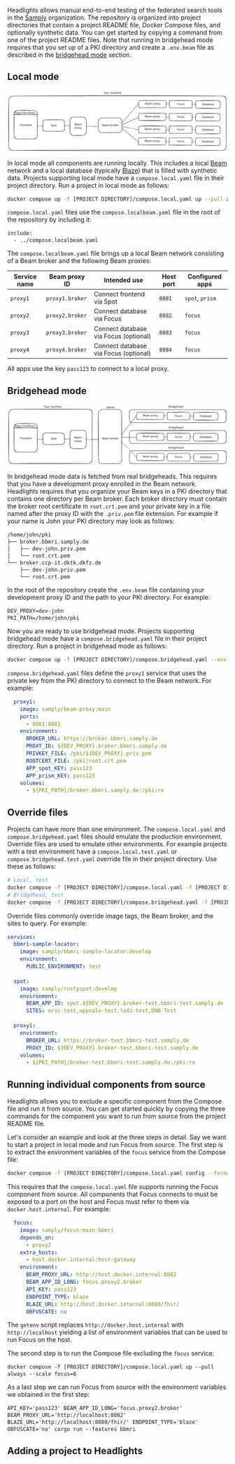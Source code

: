 Headlights allows manual end-to-end testing of the federated search tools in the [Samply](https://github.com/samply/) organization. The repository is organized into project directories that contain a project README file, Docker Compose files, and optionally synthetic data. You can get started by copying a command from one of the project README files. Note that running in bridgehead mode requires that you set up of a PKI directory and create a `.env.beam` file as described in the [bridgehead mode](#bridgehead-mode) section.

## Local mode

![Local mode sketch](./local-mode-sketch.svg)

In local mode all components are running locally. This includes a local [Beam](https://github.com/samply/beam) network and a local database (typically [Blaze](https://github.com/samply/blaze)) that is filled with synthetic data. Projects supporting local mode have a `compose.local.yaml` file in their project directory. Run a project in local mode as follows:

```bash
docker compose up -f [PROJECT DIRECTORY]/compose.local.yaml up --pull always
```

`compose.local.yaml` files use the `compose.localbeam.yaml` file in the root of the repository by including it:

```
include:
  - ../compose.localbeam.yaml
```

The `compose.localbeam.yaml` file brings up a local Beam network consisting of a Beam broker and the following Beam proxies:

| Service name | Beam proxy ID | Intended use | Host port | Configured apps |
| ----- | ----- | --- | --- | --- |
| `proxy1` | `proxy1.broker` | Connect frontend via Spot | `8081` | `spot`, `prism` |
| `proxy2` | `proxy2.broker` | Connect database via Focus | `8082` | `focus` |
| `proxy3` | `proxy3.broker` | Connect database via Focus (optional) | `8083` | `focus` |
| `proxy4` | `proxy4.broker` | Connect database via Focus (optional) | `8084` | `focus` |

All apps use the key `pass123` to connect to a local proxy.

## Bridgehead mode

![Bridgehead mode sketch](./bridgehead-mode-sketch.svg)

In bridgehead mode data is fetched from real bridgeheads. This requires that you have a development proxy enrolled in the Beam network. Headlights requires that you organize your Beam keys in a PKI directory that contains one directory per Beam broker. Each broker directory must contain the broker root certificate in `root.crt.pem` and your private key in a file named after the proxy ID with the `.priv.pem` file extension. For example if your name is John your PKI directory may look as follows:

```
/home/john/pki
├── broker.bbmri.samply.de
│   ├── dev-john.priv.pem
│   └── root.crt.pem
└── broker.ccp-it.dktk.dkfz.de
    ├── dev-john.priv.pem
    └── root.crt.pem
```

In the root of the repository create the `.env.beam` file containing your development proxy ID and the path to your PKI directory. For example:

```
DEV_PROXY=dev-john
PKI_PATH=/home/john/pki
```

Now you are ready to use bridgehead mode. Projects supporting bridgehead mode have a `compose.bridgehead.yaml` file in their project directory. Run a project in bridgehead mode as follows:

```bash
docker compose up -f [PROJECT DIRECTORY]/compose.bridgehead.yaml --env-file .env.beam up --pull always
```

`compose.bridgehead.yaml` files define the `proxy1` service that uses the private key from the PKI directory to connect to the Beam network. For example:

```yaml
  proxy1:
    image: samply/beam-proxy:main
    ports:
      - 8081:8081
    environment:
      BROKER_URL: https://broker.bbmri.samply.de
      PROXY_ID: ${DEV_PROXY}.broker.bbmri.samply.de
      PRIVKEY_FILE: /pki/${DEV_PROXY}.priv.pem
      ROOTCERT_FILE: /pki/root.crt.pem
      APP_spot_KEY: pass123
      APP_prism_KEY: pass123
    volumes:
      - ${PKI_PATH}/broker.bbmri.samply.de:/pki:ro
```

## Override files
Projects can have more than one environment. The `compose.local.yaml` and `compose.bridgehead.yaml` files should emulate the production environment. Override files are used to emulate other environments. For example projects with a test environment have a `compose.local.test.yaml` or `compose.bridgehead.test.yaml` override file in their project directory. Use these as follows:

```bash
# Local, test
docker compose -f [PROJECT DIRECTORY]/compose.local.yaml -f [PROJECT DIRECTORY]/compose.local.test.yaml up --pull always
# Bridgehead, test
docker compose -f [PROJECT DIRECTORY]/compose.bridgehead.yaml -f [PROJECT DIRECTORY]/compose.bridgehead.test.yaml --env-file .env.beam up --pull always
```

Override files commonly override image tags, the Beam broker, and the sites to query. For example:

```yaml
services:
  bbmri-sample-locator:
    image: samply/bbmri-sample-locator:develop
    environment:
      PUBLIC_ENVIRONMENT: test
  
  spot:
    image: samply/rustyspot:develop
    environment:
      BEAM_APP_ID: spot.${DEV_PROXY}.broker-test.bbmri-test.samply.de
      SITES: eric-test,uppsala-test,lodz-test,DNB-Test

  proxy1:
    environment:
      BROKER_URL: https://broker-test.bbmri-test.samply.de
      PROXY_ID: ${DEV_PROXY}.broker-test.bbmri-test.samply.de
    volumes:
      - ${PKI_PATH}/broker-test.bbmri-test.samply.de:/pki:ro
```

## Running individual components from source

Headlights allows you to exclude a specific component from the Compose file and run it from source. You can get started quickly by copying the three commands for the component you want to run from source from the project README file.

Let's consider an example and look at the three steps in detail. Say we want to start a project in local mode and run Focus from source. The first step is to extract the environment variables of the `focus` service from the Compose file:

```bash
docker compose -f [PROJECT DIRECTORY]/compose.local.yaml config --format json | ./getenv focus
```

This requires that the `compose.local.yaml` file supports running the Focus component from source. All components that Focus connects to must be exposed to a port on the host and Focus must refer to them via `docker.host.internal`. For example:

```yaml
  focus:
    image: samply/focus:main-bbmri
    depends_on:
      - proxy2
    extra_hosts:
      - host.docker.internal:host-gateway
    environment:
      BEAM_PROXY_URL: http://host.docker.internal:8082
      BEAM_APP_ID_LONG: focus.proxy2.broker
      API_KEY: pass123
      ENDPOINT_TYPE: blaze
      BLAZE_URL: http://host.docker.internal:8080/fhir/
      OBFUSCATE: no
```

The `getenv` script replaces `http://docker.host.internal` with `http://localhost` yielding a list of environment variables that can be used to run Focus on the host.

The second step is to run the Compose file excluding the `focus` service:

```
docker compose -f [PROJECT DIRECTORY]/compose.local.yaml up --pull always --scale focus=0
```

As a last step we can run Focus from source with the environment variables we obtained in the first step:

```
API_KEY='pass123' BEAM_APP_ID_LONG='focus.proxy2.broker' BEAM_PROXY_URL='http://localhost:8082' BLAZE_URL='http://localhost:8080/fhir/' ENDPOINT_TYPE='blaze' OBFUSCATE='no' cargo run --features bbmri
```

## Adding a project to Headlights
